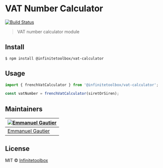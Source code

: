 # VAT Number Calculator

[![Build Status](https://travis-ci.org/infinitetoolbox/calculators.svg?branch=master)](https://travis-ci.org/infinitetoolbox/calculators)

> VAT number calculator module

## Install

```
$ npm install @infinitetoolbox/vat-calculator
```

## Usage
```js
import { frenchVatCalculator } from '@infinitetoolbox/vat-calculator';

const vatNumber = frenchVatCalculator(siretOrSiren);
```

## Maintainers

[![Emmanuel Gautier](https://avatars0.githubusercontent.com/u/2765366?s=144)](https://www.emmanuelgautier.com) |
--- |
[Emmanuel Gautier](https://www.emmanuelgautier.com) |

## License

MIT © [Infinitetoolbox](https://calculators.infinitetoolbox.org)
